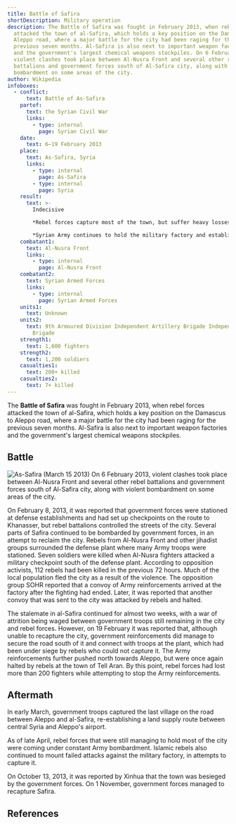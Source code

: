 ```yaml
---
title: Battle of Safira
shortDescription: Military operation
description: The Battle of Safira was fought in February 2013, when rebel forces
  attacked the town of al-Safira, which holds a key position on the Damascus to
  Aleppo road, where a major battle for the city had been raging for the
  previous seven months. Al-Safira is also next to important weapon factories
  and the government's largest chemical weapons stockpiles. On 6 February 2013,
  violent clashes took place between Al-Nusra Front and several other rebel
  battalions and government forces south of Al-Safira city, along with violent
  bombardment on some areas of the city.
author: Wikipedia
infoboxes:
  - conflict:
      text: Battle of As-Safira
    partof:
      text: the Syrian Civil War
      links:
        - type: internal
          page: Syrian Civil War
    date:
      text: 6–19 February 2013
    place:
      text: As-Safira, Syria
      links:
        - type: internal
          page: As-Safira
        - type: internal
          page: Syria
    result:
      text: >-
        Indecisive

        *Rebel forces capture most of the town, but suffer heavy losses 

        *Syrian Army continues to hold the military factory and establishes a land route for reinforcements
    combatant1:
      text: Al-Nusra Front
      links:
        - type: internal
          page: Al-Nusra Front
    combatant2:
      text: Syrian Armed Forces
      links:
        - type: internal
          page: Syrian Armed Forces
    units1:
      text: Unknown
    units2:
      text: 9th Armoured Division Independent Artillery Brigade Independent Infantry
        Brigade
    strength1:
      text: 1,600 fighters
    strength2:
      text: 1,200 soldiers
    casualties1:
      text: 200+ killed
    casualties2:
      text: 7+ killed
---
```


The **Battle of Safira** was fought in February 2013, when rebel forces attacked the town of al-Safira, which holds a key position on the Damascus to Aleppo road, where a major battle for the city had been raging for the previous seven months. Al-Safira is also next to important weapon factories and the government's largest chemical weapons stockpiles.

## Battle
![As-Safira (March 15 2013)](https://wikipedia.org/wiki/Special:Redirect/file/As-Safira_(March_15_2013).svg?)
On 6 February 2013, violent clashes took place between Al-Nusra Front and several other rebel battalions and government forces south of Al-Safira city, along with violent bombardment on some areas of the city.

On February 8, 2013, it was reported that government forces were stationed at defense establishments and had set up checkpoints on the route to Khanasser, but rebel battalions controlled the streets of the city. Several parts of Safira continued to be bombarded by government forces, in an attempt to reclaim the city. Rebels from Al-Nusra Front and other jihadist groups surrounded the defense plant where many Army troops were stationed. Seven soldiers were killed when Al-Nusra fighters attacked a military checkpoint south of the defense plant. According to opposition activists, 112 rebels had been killed in the previous 72 hours. Much of the local population fled the city as a result of the violence. The opposition group SOHR reported that a convoy of Army reinforcements arrived at the factory after the fighting had ended. Later, it was reported that another convoy that was sent to the city was attacked by rebels and halted.

The stalemate in al-Safira continued for almost two weeks, with a war of attrition being waged between government troops still remaining in the city and rebel forces. However, on 19 February it was reported that, although unable to recapture the city, government reinforcements did manage to secure the road south of it and connect with troops at the plant, which had been under siege by rebels who could not capture it. The Army reinforcements further pushed north towards Aleppo, but were once again halted by rebels at the town of Tell Aran. By this point, rebel forces had lost more than 200 fighters while attempting to stop the Army reinforcements.

## Aftermath
In early March, government troops captured the last village on the road between Aleppo and al-Safira, re-establishing a land supply route between central Syria and Aleppo's airport.

As of late April, rebel forces that were still managing to hold most of the city were coming under constant Army bombardment. Islamic rebels also continued to mount failed attacks against the military factory, in attempts to capture it.

On October 13, 2013, it was reported by Xinhua that the town was besieged by the government forces. On 1 November, government forces managed to recapture Safira.

## References

